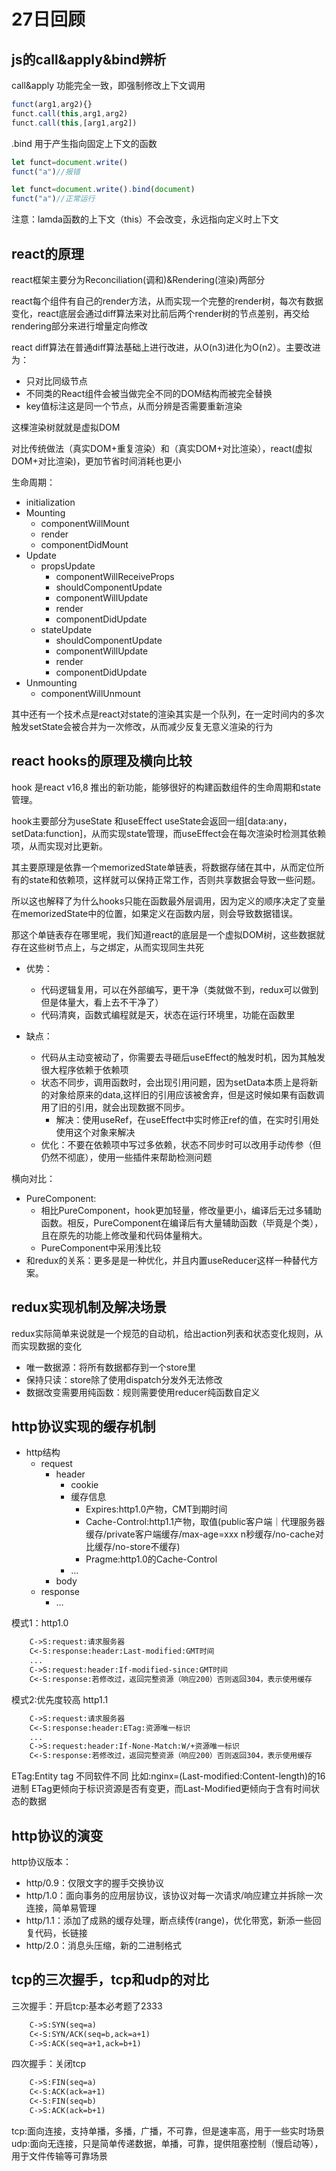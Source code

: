 # 27日回顾

## js的call&apply&bind辨析

call&apply 功能完全一致，即强制修改上下文调用

```js
funct(arg1,arg2){}
funct.call(this,arg1,arg2)
funct.call(this,[arg1,arg2])
```

.bind 用于产生指向固定上下文的函数

```js
let funct=document.write()
funct("a")//报错

let funct=document.write().bind(document)
funct("a")//正常运行
```

注意：lamda函数的上下文（this）不会改变，永远指向定义时上下文

## react的原理

react框架主要分为Reconciliation(调和)&Rendering(渲染)两部分

react每个组件有自己的render方法，从而实现一个完整的render树，每次有数据变化，react底层会通过diff算法来对比前后两个render树的节点差别，再交给rendering部分来进行增量定向修改

react diff算法在普通diff算法基础上进行改进，从O(n3)进化为O(n2）。主要改进为：

- 只对比同级节点
- 不同类的React组件会被当做完全不同的DOM结构而被完全替换
- key值标注这是同一个节点，从而分辨是否需要重新渲染

这棵渲染树就就是虚拟DOM

对比传统做法（真实DOM+重复渲染）和（真实DOM+对比渲染），react(虚拟DOM+对比渲染)，更加节省时间消耗也更小

生命周期：

- initialization
- Mounting
  - componentWillMount
  - render
  - componentDidMount
- Update
  - propsUpdate
    - componentWillReceiveProps
    - shouldComponentUpdate
    - componentWillUpdate
    - render
    - componentDidUpdate
  - stateUpdate
    - shouldComponentUpdate
    - componentWillUpdate
    - render
    - componentDidUpdate
- Unmounting
  - componentWillUnmount

其中还有一个技术点是react对state的渲染其实是一个队列，在一定时间内的多次触发setState会被合并为一次修改，从而减少反复无意义渲染的行为

## react hooks的原理及横向比较

hook 是react v16,8 推出的新功能，能够很好的构建函数组件的生命周期和state管理。

hook主要部分为useState 和useEffect useState会返回一组[data:any，setData:function]，从而实现state管理，而useEffect会在每次渲染时检测其依赖项，从而实现对比更新。

其主要原理是依靠一个memorizedState单链表，将数据存储在其中，从而定位所有的state和依赖项，这样就可以保持正常工作，否则共享数据会导致一些问题。

所以这也解释了为什么hooks只能在函数最外层调用，因为定义的顺序决定了变量在memorizedState中的位置，如果定义在函数内层，则会导致数据错误。

那这个单链表存在哪里呢，我们知道react的底层是一个虚拟DOM树，这些数据就存在这些树节点上，与之绑定，从而实现同生共死

- 优势：
  - 代码逻辑复用，可以在外部编写，更干净（类就做不到，redux可以做到但是体量大，看上去不干净了）
  - 代码清爽，函数式编程就是天，状态在运行环境里，功能在函数里

- 缺点：
  - 代码从主动变被动了，你需要去寻砸后useEffect的触发时机，因为其触发很大程序依赖于依赖项
  - 状态不同步，调用函数时，会出现引用问题，因为setData本质上是将新的对象给原来的data,这样旧的引用应该被舍弃，但是这时候如果有函数调用了旧的引用，就会出现数据不同步。
    - 解决：使用useRef，在useEffect中实时修正ref的值，在实时引用处使用这个对象来解决
  - 优化：不要在依赖项中写过多依赖，状态不同步时可以改用手动传参（但仍然不彻底），使用一些插件来帮助检测问题

横向对比：

- PureComponent:
  - 相比PureComponent，hook更加轻量，修改量更小，编译后无过多辅助函数。相反，PureComponent在编译后有大量辅助函数（毕竟是个类），且在原先的功能上修改量和代码体量稍大。
  - PureComponent中采用浅比较
- 和redux的关系：更多是是一种优化，并且内置useReducer这样一种替代方案。

## redux实现机制及解决场景

redux实际简单来说就是一个规范的自动机，给出action列表和状态变化规则，从而实现数据的变化

- 唯一数据源：将所有数据都存到一个store里
- 保持只读：store除了使用dispatch分发外无法修改
- 数据改变需要用纯函数：规则需要使用reducer纯函数自定义

## http协议实现的缓存机制

- http结构
  - request
    - header
      - cookie
      - 缓存信息
        - Expires:http1.0产物，CMT到期时间
        - Cache-Control:http1.1产物，取值(public客户端｜代理服务器缓存/private客户端缓存/max-age=xxx n秒缓存/no-cache对比缓存/no-store不缓存)
        - Pragme:http1.0的Cache-Control
      - ...
    - body
  - response
    - ...

模式1：http1.0

```txt
    C->S:request:请求服务器
    C<-S:response:header:Last-modified:GMT时间
    ...
    C->S:request:header:If-modified-since:GMT时间
    C<-S:response:若修改过，返回完整资源（响应200）否则返回304，表示使用缓存
```

模式2:优先度较高 http1.1

```txt
    C->S:request:请求服务器
    C<-S:response:header:ETag:资源唯一标识
    ...
    C->S:request:header:If-None-Match:W/+资源唯一标识
    C<-S:response:若修改过，返回完整资源（响应200）否则返回304，表示使用缓存
```

ETag:Entity tag 不同软件不同 比如:nginx=(Last-modified:Content-length)的16进制
ETag更倾向于标识资源是否有变更，而Last-Modified更倾向于含有时间状态的数据

## http协议的演变

http协议版本：

- http/0.9：仅限文字的握手交换协议
- http/1.0：面向事务的应用层协议，该协议对每一次请求/响应建立并拆除一次连接，简单易管理
- http/1.1：添加了成熟的缓存处理，断点续传(range)，优化带宽，新添一些回复代码，长链接
- http/2.0：消息头压缩，新的二进制格式

## tcp的三次握手，tcp和udp的对比

三次握手：开启tcp:基本必考题了2333

```txt
    C->S:SYN(seq=a)
    C<-S:SYN/ACK(seq=b,ack=a+1)
    C->S:ACK(seq=a+1,ack=b+1)
```

四次握手：关闭tcp

```txt
    C->S:FIN(seq=a)
    C<-S:ACK(ack=a+1)
    C<-S:FIN(seq=b)
    C->S:ACK(ack=b+1)
```

tcp:面向连接，支持单播，多播，广播，不可靠，但是速率高，用于一些实时场景
udp:面向无连接，只是简单传递数据，单播，可靠，提供阻塞控制（慢启动等），用于文件传输等可靠场景
